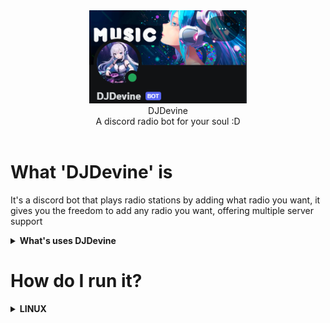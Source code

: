 <div align="center">
<img src="docs/Logo.png" width="50%">
 <br>DJDevine<br>
 A discord radio bot for your soul :D
</div>
<br>

# What 'DJDevine' is
It's a discord bot that plays radio stations by adding what radio you want, it gives you the freedom to add any radio you want, offering multiple server support

<details>

<summary><b>What's uses DJDevine</b></summary>
- FFMPEG (to play radio stations)<br>
- Discord.py 
- Psutil (to retrieve information from the system for the debug command)
</details>

# How do I run it?
<details>
<summary><b>LINUX</b></summary>
1. **Install Python, pip and FFMPEG:**

    ```bash
    sudo apt update
    ```
    ```bash
    sudo apt install ffmpeg python3 python3-pip python3-venv -y
    ```
    ```bash
    python3 -m venv venv
    ```
    ```bash
    source venv/bin/activate
    ```
    ```bash
    cd /path/to/your/bot
    ```
    ```bash
    pip install -r requirements.txt
    ```
    ```bash
   python3 main.py
   ```

<summary><b>WINDOWS</b></summary>
1. **Install Python and pip**:
   - Download and install Python from [python.org](https://www.python.org/downloads/).
   - Make sure to check the box **"Add Python to PATH"** during installation.
   - Verify the installation:
     ```bash
     python --version
     pip --version
     ```

2. **Install FFMPEG**:
   - Download the latest FFmpeg build from [Gyan.dev](https://www.gyan.dev/ffmpeg/builds/).
   - Extract the archive to a folder (e.g., `C:\ffmpeg`).
   - Add `C:\ffmpeg\bin` to your **System Environment Variables**.

3. **Install dependencies**:
   - Navigate to the bot folder:
     ```bash
     cd C:\your\bot\path
     ```
   - Install Python dependencies:
     ```bash
     pip install -r requirements.txt
     ```

4. **Run the script**:
   ```bash
   python main.py
   ```
</details>